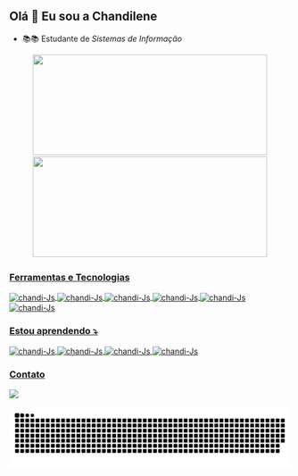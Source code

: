 ## Olá 👋 Eu sou a Chandilene 
- 📚📚 Estudante de *Sistemas de Informação*

<div align="center">
  <a href="https://github.com/Chandilene">
  <img height="180em" width="420em" src="https://github-readme-stats.vercel.app/api?username=Chandilene&show_icons=true&theme=dracula&include_all_commits=true&count_private=true"/>
  <img height="180em" width="420em" src="https://github-readme-stats.vercel.app/api/top-langs/?username=Chandilene&layout=compact&langs_count=7&theme=dracula"/>
</div>

### Ferramentas e Tecnologias
<div>
   <img align="center" alt="chandi-Js" height="40" width="50" src="https://cdn.jsdelivr.net/gh/devicons/devicon@latest/icons/html5/html5-original.svg" />
   <img align="center" alt="chandi-Js" height="40" width="50" src="https://cdn.jsdelivr.net/gh/devicons/devicon@latest/icons/css3/css3-original.svg" />
   <img align="center" alt="chandi-Js" height="40" width="50" src="https://cdn.jsdelivr.net/gh/devicons/devicon@latest/icons/javascript/javascript-original.svg" />
  <img align="center" alt="chandi-Js" height="40" width="50" src="https://cdn.jsdelivr.net/gh/devicons/devicon@latest/icons/github/github-original.svg" />
  <img align="center" alt="chandi-Js" height="40" width="50" src="https://cdn.jsdelivr.net/gh/devicons/devicon@latest/icons/git/git-original.svg" />
  <img align="center" alt="chandi-Js" height="40" width="50" src="https://cdn.jsdelivr.net/gh/devicons/devicon@latest/icons/bootstrap/bootstrap-original.svg" />       
<div>

### Estou aprendendo ⤵
<div>
   <img align="center" alt="chandi-Js" height="40" width="50" src="https://cdn.jsdelivr.net/gh/devicons/devicon@latest/icons/java/java-plain.svg" />
   <img align="center" alt="chandi-Js" height="40" width="50" src="https://cdn.jsdelivr.net/gh/devicons/devicon@latest/icons/python/python-original.svg" />
  <img align="center" alt="chandi-Js" height="40" width="50" src="https://cdn.jsdelivr.net/gh/devicons/devicon@latest/icons/eclipse/eclipse-original-wordmark.svg" />     
  <img align="center" alt="chandi-Js" height="40" width="50" src="https://cdn.jsdelivr.net/gh/devicons/devicon@latest/icons/angular/angular-original.svg" />
          
<div>
  
 ### Contato
 <div>
   <a href="https://www.linkedin.com/in/chandilene-borges-b96138218/" target="_blank"><img loading="lazy" src="https://img.shields.io/badge/-LinkedIn-%230077B5?style=for-the-badge&logo=linkedin&logoColor=white" target="_blank"></a>   
 </div>
 
   ![Snake animation](https://github.com/Chandilene/Chandilene/blob/output/github-contribution-grid-snake.svg)
